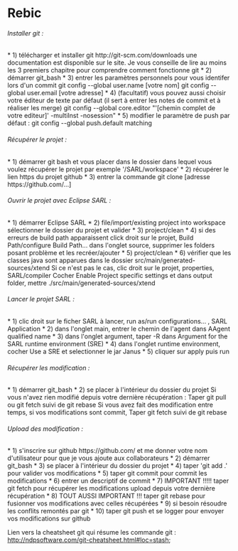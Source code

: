 # Rebic

<h6>Installer git :</h6>
	* 1) télécharger et installer git http://git-scm.com/downloads 
		une documentation est disponible sur le site.
		Je vous conseille de lire au moins les 3 premiers chapitre pour comprendre comment fonctionne git
	* 2) démarrer git_bash
	* 3) entrer les paramètres personnels pour vous identifer lors d'un commit
		git config --global user.name [votre nom]
		git config --global user.email [votre adresse]
	* 4) (facultatif) vous pouvez aussi choisir votre éditeur de texte par défaut (il sert à entrer les notes de commit et à réaliser les merge)
		git config --global core.editor "'[chemin complet de votre editeur]' -multiInst -nosession"
	* 5) modifier le paramètre de push par défaut : 
		git config --global push.default matching

<h6>Récupérer le projet : </h6> 
	* 1) démarrer git bash et vous placer dans le dossier dans lequel vous voulez récupérer le projet
		par exemple '<eclipse>/SARL/workspace'
	* 2) récupérer le lien https du projet github
	* 3) entrer la commande git clone [adresse https://github.com/...]

<h6>Ouvrir le projet avec Eclipse SARL :</h6> 
	* 1) démarrer Eclipse SARL
	* 2) file/import/existing project into workspace
		sélectionner le dossier du projet et valider
	* 3) project/clean
	* 4) si des erreurs de build path apparaissent
		click droit sur le projet, Build Path/configure Build Path...
		dans l'onglet source, supprimer les folders posant problème et les recréer/ajouter
	* 5) project/clean
	* 6) vérifier que les classes java sont apparues dans le dossier src/main/generated-sources/xtend
		Si ce n'est pas le cas, clic droit sur le projet, properties, SARL/compiler
			Cocher Enable Project specific settings et dans output folder, mettre ./src/main/generated-sources/xtend
	
<h6>Lancer le projet SARL :</h6> 
	* 1) clic droit sur le ficher SARL à lancer, run as/run configurations... , SARL Application
	* 2) dans l'onglet main, entrer le chemin de l'agent dans AAgent qualified name
	* 3) dans l'onglet argument, taper -R dans Argument for the SARL runtime environment (SRE)
	* 4) dans l'onglet runtime environment, cocher Use a SRE et selectionner le jar Janus
	* 5) cliquer sur apply puis run

<h6>Récupérer les modification :</h6> 
	* 1) démarrer git_bash
	* 2) se placer à l'intérieur du dossier du projet
	Si vous n'avez rien modifié depuis votre dernière récupération : 
		Taper git pull 
		ou 
		git fetch suivi de git rebase
	Si vous avez fait des modification entre temps, si vos modifications sont commit,
		Taper git fetch suivi de git rebase
		
<h6>Upload des modification :</h6> 
	* 1) s'inscrire sur github https://github.com/ et me donner votre nom d'utilisateur pour que je vous ajoute aux collaborateurs
	* 2) démarrer git_bash
	* 3) se placer à l'intérieur du dossier du projet
	* 4) taper 'git add .' pour valider vos modifications
	* 5) taper git commit pour commit les modifications
	* 6) entrer un descriptif de commit
	* 7) IMPORTANT !!!!! taper git fetch pour récupérer les modifications upload depuis votre dernière récupération
	* 8) TOUT AUSSI IMPORTANT !!! taper git rebase pour fusionner vos modifications avec celles récupérées
	* 9) si besoin résoudre les conflits remontés par git
	* 10) taper git push et se logger pour envoyer vos modifications sur github

	
Lien vers la cheatsheet git qui résume les commande git : 
http://ndpsoftware.com/git-cheatsheet.html#loc=stash;